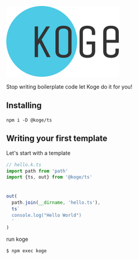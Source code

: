 
![Koge](docs/assets/logo.svg)

Stop writing boilerplate code let Koge do it for you!

## Installing

```
npm i -D @koge/ts
```

## Writing your first template

Let's start with a template

```typescript
// hello.k.ts
import path from 'path'
import {ts, out} from '@koge/ts'


out(
  path.join(__dirname, 'hello.ts'),
  ts`
  console.log("Hello World")
  `
)
```

run koge 

```sh
$ npm exec koge
```
